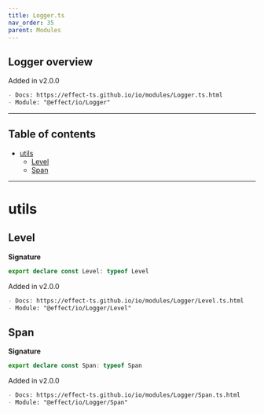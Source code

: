 ```yaml
---
title: Logger.ts
nav_order: 35
parent: Modules
---
```


## Logger overview

Added in v2.0.0

```md
- Docs: https://effect-ts.github.io/io/modules/Logger.ts.html
- Module: "@effect/io/Logger"
```

---

<h2 class="text-delta">Table of contents</h2>

- [utils](#utils)
  - [Level](#level)
  - [Span](#span)

---

# utils

## Level

**Signature**

```ts
export declare const Level: typeof Level
```

Added in v2.0.0

```md
- Docs: https://effect-ts.github.io/io/modules/Logger/Level.ts.html
- Module: "@effect/io/Logger/Level"
```

## Span

**Signature**

```ts
export declare const Span: typeof Span
```

Added in v2.0.0

```md
- Docs: https://effect-ts.github.io/io/modules/Logger/Span.ts.html
- Module: "@effect/io/Logger/Span"
```
